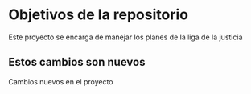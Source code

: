 # Objetivos de la repositorio

Este proyecto se encarga de manejar los planes de la liga de la justicia


## Estos cambios son nuevos
Cambios nuevos en el proyecto